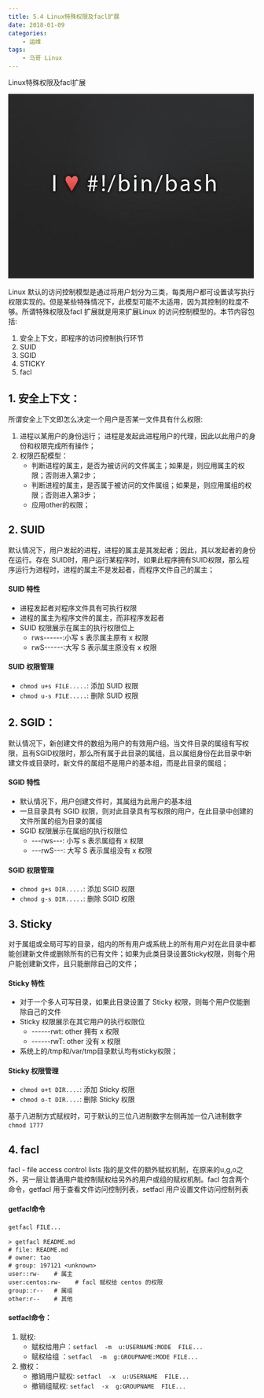 ```yaml
---
title: 5.4 Linux特殊权限及facl扩展
date: 2018-01-09
categories:
    - 运维
tags:
    - 马哥 Linux
---
```


Linux特殊权限及facl扩展

![linux-mt](/images/linux_mt/linux_mt.jpg)
<!-- more -->

Linux 默认的访问控制模型是通过将用户划分为三类，每类用户都可设置读写执行权限实现的。但是某些特殊情况下，此模型可能不太适用，因为其控制的粒度不够。所谓特殊权限及facl 扩展就是用来扩展Linux 的访问控制模型的。本节内容包括:
1. 安全上下文，即程序的访问控制执行环节
2. SUID
3. SGID
4. STICKY
5. facl

## 1. 安全上下文：
所谓安全上下文即怎么决定一个用户是否某一文件具有什么权限:
1. 进程以某用户的身份运行； 进程是发起此进程用户的代理，因此以此用户的身份和权限完成所有操作；
2. 权限匹配模型：
	- 判断进程的属主，是否为被访问的文件属主；如果是，则应用属主的权限；否则进入第2步；
	- 判断进程的属主，是否属于被访问的文件属组；如果是，则应用属组的权限；否则进入第3步；
	- 应用other的权限；

## 2. SUID
默认情况下，用户发起的进程，进程的属主是其发起者；因此，其以发起者的身份在运行。存在 SUID时，用户运行某程序时，如果此程序拥有SUID权限，那么程序运行为进程时，进程的属主不是发起者，而程序文件自己的属主；

#### SUID 特性
- 进程发起者对程序文件具有可执行权限
- 进程的属主为程序文件的属主，而非程序发起者
- SUID 权限展示在属主的执行权限位上
	- rws------:小写 s 表示属主原有 x 权限
	- rwS------:大写 S 表示属主原没有 x 权限

#### SUID 权限管理
- `chmod u+s FILE.....`: 添加 SUID 权限
- `chmod u-s FILE.....`: 删除 SUID 权限


## 2. SGID：
默认情况下，新创建文件的数组为用户的有效用户组。当文件目录的属组有写权限，且有SGID权限时，那么所有属于此目录的属组，且以属组身份在此目录中新建文件或目录时，新文件的属组不是用户的基本组，而是此目录的属组；

#### SGID 特性		
- 默认情况下，用户创建文件时，其属组为此用户的基本组
- 一旦目录具有 SGID 权限，则对此目录具有写权限的用户，在此目录中创建的文件所属的组为目录的属组
- SGID 权限展示在属组的执行权限位
	- ---rws---: 小写 s 表示属组有 x 权限
	- ---rwS---: 大写 S 表示属组没有 x 权限


#### SGID 权限管理
- `chmod g+s DIR.....`: 添加 SGID 权限
- `chmod g-s DIR.....`: 删除 SGID 权限


## 3. Sticky
对于属组或全局可写的目录，组内的所有用户或系统上的所有用户对在此目录中都能创建新文件或删除所有的已有文件；如果为此类目录设置Sticky权限，则每个用户能创建新文件，且只能删除自己的文件；

#### Sticky 特性
- 对于一个多人可写目录，如果此目录设置了 Sticky 权限，则每个用户仅能删除自己的文件
- Sticky 权限展示在其它用户的执行权限位
	- ------rwt: other 拥有 x 权限
	- ------rwT: other 没有 x 权限
- 系统上的/tmp和/var/tmp目录默认均有sticky权限；

#### Sticky 权限管理
- `chmod o+t DIR....`: 添加 Sticky 权限
- `chmod o-t DIR....`: 删除 Sticky 权限

基于八进制方式赋权时，可于默认的三位八进制数字左侧再加一位八进制数字 `chmod 1777`

## 4. facl
facl - file access control lists 指的是文件的额外赋权机制，在原来的u,g,o之外，另一层让普通用户能控制赋权给另外的用户或组的赋权机制。facl 包含两个命令，getfacl 用于查看文件访问控制列表，setfacl 用户设置文件访问控制列表

#### getfacl命令
`getfacl FILE...`

```
> getfacl README.md
# file: README.md
# owner: tao
# group: 197121 <unknown>
user::rw-    # 属主
user:centos:rw-    # facl 赋权给 centos 的权限
group::r--   # 属组
other:r--    # 其他

```		

#### setfacl命令：
1. 赋权:
	- 赋权给用户：`setfacl  -m  u:USERNAME:MODE  FILE...`
	- 赋权给组  ：`setfacl  -m  g:GROUPNAME:MODE FILE...`
2. 撤权：
	- 撤销用户赋权: `setfacl  -x  u:USERNAME  FILE...`
	- 撤销组赋权:   `setfacl  -x  g:GROUPNAME  FILE...`
